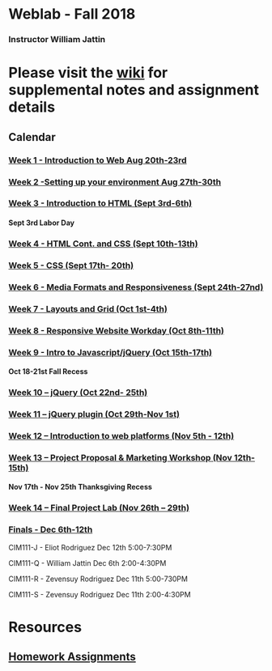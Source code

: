 # Weblab - Fall 2018

### Instructor William Jattin

# Please visit the [wiki](https://github.com/UMInteractive/Weblab/wiki) for supplemental notes and assignment details

## Calendar

### [Week 1 - Introduction to Web Aug 20th-23rd ](https://github.com/UMInteractive/Weblab/wiki/1-Intro-to-the-WWW)

### [Week 2 -Setting up your environment Aug 27th-30th](https://github.com/UMInteractive/Weblab/wiki/Setting-Up-Your-Environment)

### [Week 3 - Introduction to HTML (Sept 3rd-6th)](https://github.com/UMInteractive/Weblab/wiki/2-HTML)

#### Sept 3rd Labor Day

### [Week 4 - HTML Cont. and CSS (Sept 10th-13th)](https://github.com/UMInteractive/Weblab/wiki/3-CSS)

### [Week 5 - CSS (Sept 17th- 20th)](https://github.com/UMInteractive/Weblab/wiki/3-CSS)

### [Week 6 - Media Formats and Responsiveness (Sept 24th-27nd)](https://github.com/UMInteractive/Weblab/wiki/4-Media-Queries)

### [Week 7 - Layouts and Grid (Oct 1st-4th)](https://github.com/UMInteractive/Weblab/wiki/5-Layout)

### [Week 8 - Responsive Website Workday (Oct 8th-11th)]()

### [Week 9 - Intro to Javascript/jQuery (Oct 15th-17th)](https://github.com/UMInteractive/Weblab/wiki/6-Javascript)

#### Oct 18-21st Fall Recess

### [Week 10 – jQuery (Oct 22nd- 25th)](https://github.com/UMInteractive/Weblab/wiki/6-Javascript)

### [Week 11 – jQuery plugin (Oct 29th-Nov 1st)](https://github.com/UMInteractive/Weblab/wiki/7-jQuery-Plugins)

### [Week 12 – Introduction to web platforms (Nov 5th - 12th)]()

### [Week 13 – Project Proposal & Marketing Workshop (Nov 12th-15th)](https://github.com/UMInteractive/Weblab/wiki/9-S.E.O.)

#### Nov 17th - Nov 25th Thanksgiving Recess

### [Week 14 – Final Project Lab (Nov 26th – 29th)]()

### [Finals - Dec 6th-12th](https://github.com/UMInteractive/Weblab/wiki/0-Assignments)
CIM111-J - Eliot Rodriguez Dec 12th 5:00-7:30PM

CIM111-Q - William Jattin  Dec 6th 2:00-4:30PM

CIM111-R - Zevensuy Rodriguez Dec 11th 5:00-730PM

CIM111-S - Zevensuy Rodriguez Dec 11th 2:00-4:30PM

# Resources

## [Homework Assignments](https://github.com/UMInteractive/Weblab/wiki/0-Assignments)
